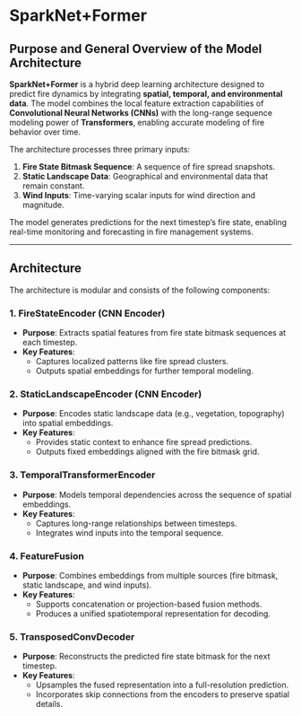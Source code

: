 # SparkNet+Former

## Purpose and General Overview of the Model Architecture

**SparkNet+Former** is a hybrid deep learning architecture designed to predict fire dynamics by integrating **spatial, temporal, and environmental data**. The model combines the local feature extraction capabilities of **Convolutional Neural Networks (CNNs)** with the long-range sequence modeling power of **Transformers**, enabling accurate modeling of fire behavior over time.

The architecture processes three primary inputs:
1. **Fire State Bitmask Sequence**: A sequence of fire spread snapshots.
2. **Static Landscape Data**: Geographical and environmental data that remain constant.
3. **Wind Inputs**: Time-varying scalar inputs for wind direction and magnitude.

The model generates predictions for the next timestep’s fire state, enabling real-time monitoring and forecasting in fire management systems.

---

## Architecture

The architecture is modular and consists of the following components:

### 1. **FireStateEncoder (CNN Encoder)**
- **Purpose**: Extracts spatial features from fire state bitmask sequences at each timestep.
- **Key Features**:
  - Captures localized patterns like fire spread clusters.
  - Outputs spatial embeddings for further temporal modeling.

### 2. **StaticLandscapeEncoder (CNN Encoder)**
- **Purpose**: Encodes static landscape data (e.g., vegetation, topography) into spatial embeddings.
- **Key Features**:
  - Provides static context to enhance fire spread predictions.
  - Outputs fixed embeddings aligned with the fire bitmask grid.

### 3. **TemporalTransformerEncoder**
- **Purpose**: Models temporal dependencies across the sequence of spatial embeddings.
- **Key Features**:
  - Captures long-range relationships between timesteps.
  - Integrates wind inputs into the temporal sequence.

### 4. **FeatureFusion**
- **Purpose**: Combines embeddings from multiple sources (fire bitmask, static landscape, and wind inputs).
- **Key Features**:
  - Supports concatenation or projection-based fusion methods.
  - Produces a unified spatiotemporal representation for decoding.

### 5. **TransposedConvDecoder**
- **Purpose**: Reconstructs the predicted fire state bitmask for the next timestep.
- **Key Features**:
  - Upsamples the fused representation into a full-resolution prediction.
  - Incorporates skip connections from the encoders to preserve spatial details.

